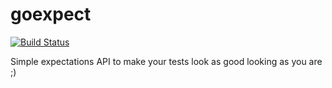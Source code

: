 # goexpect

[![Build Status](https://travis-ci.org/drborges/goexpect.svg?branch=master)](https://travis-ci.org/drborges/goexpect)

Simple expectations API to make your tests look as good looking as you are ;)